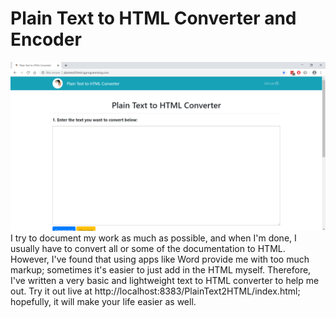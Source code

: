 # Plain Text to HTML Converter and Encoder
<img src="readme00.png" alt="Application Screenshot" />
I try to document my work as much as possible, and when I'm done, I usually have to convert all or some of the documentation to HTML. However, I've found that using apps like Word provide me with too much markup; sometimes it's easier to just add in the HTML myself. Therefore, I've written a very basic and lightweight text to HTML converter to help me out. Try it out live at http://localhost:8383/PlainText2HTML/index.html; hopefully, it will make your life easier as well.
